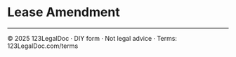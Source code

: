 # Lease Amendment

---

© 2025 123LegalDoc · DIY form · Not legal advice · Terms: 123LegalDoc.com/terms
